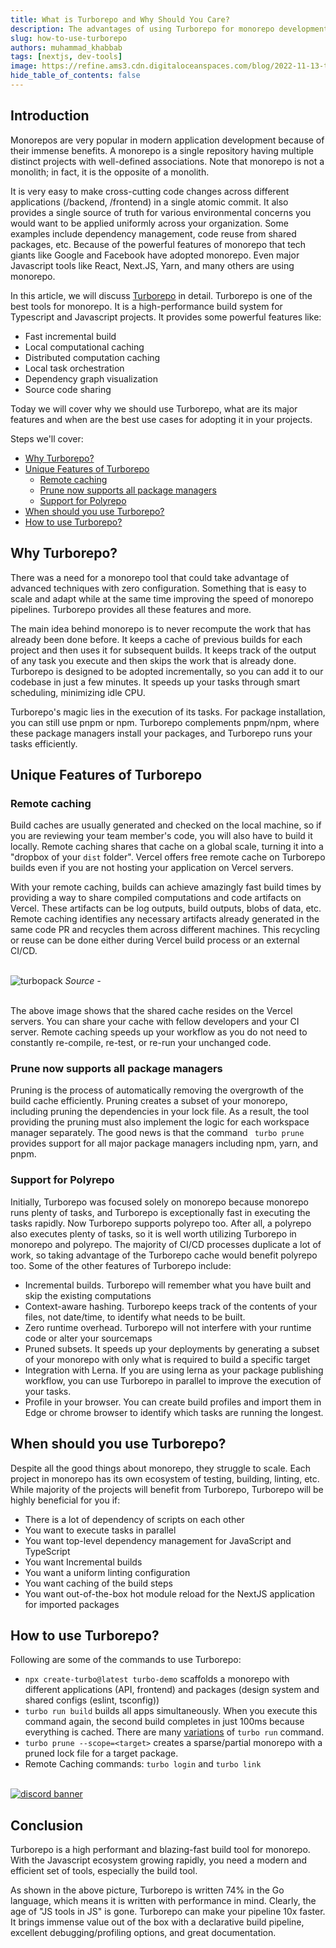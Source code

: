 ```yaml
---
title: What is Turborepo and Why Should You Care?
description: The advantages of using Turborepo for monorepo development.
slug: how-to-use-turborepo
authors: muhammad_khabbab
tags: [nextjs, dev-tools]
image: https://refine.ams3.cdn.digitaloceanspaces.com/blog/2022-11-13-turborepo/social.png
hide_table_of_contents: false
---
```




## Introduction
Monorepos are very popular in modern application development because of their immense benefits. A monorepo is a single repository having multiple distinct projects with well-defined associations. Note that monorepo is not a monolith; in fact, it is the opposite of a monolith.  

 It is very easy to make cross-cutting code changes across different applications (/backend, /frontend) in a single atomic commit. It also provides a single source of truth for various environmental concerns you would want to be applied uniformly across your organization. Some examples include dependency management, code reuse from shared packages, etc. Because of the powerful features of monorepo that tech giants like Google and Facebook have adopted monorepo. Even major Javascript tools like React, Next.JS, Yarn, and many others are using monorepo. 

In this article, we will discuss [Turborepo](https://turbo.build/) in detail. Turborepo is one of the best tools for monorepo. It is a high-performance build system for Typescript and Javascript projects. It provides some powerful features like:

-	Fast incremental build
-	Local computational caching
-	Distributed computation caching
-	Local task orchestration
-	Dependency graph visualization
-	Source code sharing

Today we will cover why we should use Turborepo, what are its major features and when are the best use cases for adopting it in your projects. 

Steps we'll cover:
- [Why Turborepo?](#why-turborepo)
- [Unique Features of Turborepo](#unique-features-of-turborepo)
  - [Remote caching](#remote-caching)
  - [Prune now supports all package managers](#prune-now-supports-all-package-managers)
  - [Support for Polyrepo](#support-for-polyrepo)
- [When should you use Turborepo?](#when-should-you-use-turborepo)
- [How to use Turborepo?](#how-to-use-turborepo)

## Why Turborepo?
There was a need for a monorepo tool that could take advantage of advanced techniques with zero configuration. Something that is easy to scale and adapt while at the same time improving the speed of monorepo pipelines. Turborepo provides all these features and more.


The main idea behind monorepo is to never recompute the work that has already been done before. It keeps a cache of previous builds for each project and then uses it for subsequent builds. It keeps track of the output of any task you execute and then skips the work that is already done. 
Turborepo is designed to be adopted incrementally, so you can add it to our codebase in just a few minutes. It speeds up your tasks through smart scheduling, minimizing idle CPU. 

Turborepo's magic lies in the execution of its tasks. For package installation, you can still use pnpm or npm. Turborepo complements pnpm/npm, where these package managers install your packages, and Turborepo runs your tasks efficiently. 



## Unique Features of Turborepo
### Remote caching 
Build caches are usually generated and checked on the local machine, so if you are reviewing your team member's code, you will also have to build it locally. Remote caching shares that cache on a global scale, turning it into a "dropbox of your ```dist``` folder". Vercel offers free remote cache on Turborepo builds even if you are not hosting your application on Vercel servers. 

With your remote caching, builds can achieve amazingly fast build times by providing a way to share compiled computations and code artifacts on Vercel. These artifacts can be log outputs, build outputs, blobs of data, etc. Remote caching identifies any necessary artifacts already generated in the same code PR and recycles them across different machines. This recycling or reuse can be done either during Vercel build process or an external CI/CD.

<br/>

<div className="centered-image"  >
   <img style={{alignSelf:"center"}}  src="https://refine.ams3.cdn.digitaloceanspaces.com/blog/2022-11-13-turborepo/turbopack.png"  alt="turbopack" />
<em> Source - </em>
</div>

<br/>

The above image shows that the shared cache resides on the Vercel servers. You can share your cache with fellow developers and your CI server. 
Remote caching speeds up your workflow as you do not need to constantly re-compile, re-test, or re-run your unchanged code.

### Prune now supports all package managers
Pruning is the process of automatically removing the overgrowth of the build cache efficiently. Pruning creates a subset of your monorepo, including pruning the dependencies in your lock file. As a result, the tool providing the pruning must also implement the logic for each workspace manager separately. The good news is that the command ``` turbo prune``` provides support for all major package managers including npm, yarn, and pnpm. 

### Support for Polyrepo
Initially, Turborepo was focused solely on monorepo because monorepo runs plenty of tasks, and Turborepo is exceptionally fast in executing the tasks rapidly. Now Turborepo supports polyrepo too. After all, a polyrepo also executes plenty of tasks, so it is well worth utilizing Turborepo in monorepo and polyrepo. The majority of CI/CD processes duplicate a lot of work, so taking advantage of the Turborepo cache would benefit polyrepo too. 
Some of the other features of Turborepo include:

-	Incremental builds. Turborepo will remember what you have built and skip the existing computations
-	Context-aware hashing. Turborepo keeps track of the contents of your files, not date/time, to identify what needs to be built. 
-	Zero runtime overhead. Turborepo will not interfere with your runtime code or alter your sourcemaps
-	Pruned subsets. It speeds up your deployments by generating a subset of your monorepo with only what is required to build a specific target
-	Integration with Lerna. If you are using lerna as your package publishing workflow, you can use Turborepo in parallel to improve the execution of your tasks. 
-	Profile in your browser. You can create build profiles and import them in Edge or chrome browser to identify which tasks are running the longest. 

## When should you use Turborepo?
Despite all the good things about monorepo, they struggle to scale. Each project in monorepo has its own ecosystem of testing, building, linting, etc. While majority of the projects will benefit from Turborepo, Turborepo will be highly beneficial for you if:

-	There is a lot of dependency of scripts on each other
-	You want to execute tasks in parallel
-	You want top-level dependency management for JavaScript and TypeScript
-	You want Incremental builds
-	You want a uniform linting configuration
-	You want caching of the build steps
-	You want out-of-the-box hot module reload for the NextJS application for imported packages

## How to use Turborepo?
Following are some of the commands to use Turborepo:

-	```npx create-turbo@latest turbo-demo``` scaffolds a monorepo with different applications (API, frontend) and packages (design system and shared configs (eslint, tsconfig))
-	```turbo run build``` builds all apps simultaneously. When you execute this command again, the second build completes in just 100ms because everything is cached. There are many [variations](https://turborepo.org/docs/reference/command-line-reference) of ```turbo run``` command. 
-	```turbo prune --scope=<target>``` creates a sparse/partial monorepo with a pruned lock file for a target package.
-	Remote Caching commands: ```turbo login``` and ```turbo link```

<br/>
<div>
<a href="https://discord.gg/refine">
  <img  src="https://refine.ams3.cdn.digitaloceanspaces.com/website/static/img/discord_big_blue.png" alt="discord banner" />
</a>
</div>


## Conclusion
Turborepo is a high performant and blazing-fast build tool for monorepo. With the Javascript ecosystem growing rapidly, you need a modern and efficient set of tools, especially the build tool. 

As shown in the above picture, Turborepo is written 74% in the Go language, which means it is written with performance in mind. Clearly, the age of "JS tools in JS" is gone. Turborepo can make your pipeline 10x faster. It brings immense value out of the box with a declarative build pipeline, excellent debugging/profiling options, and great documentation. 
